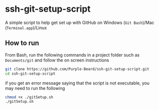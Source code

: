 # ssh-git-setup-script
A simple script to help get set up with GitHub on Windows (`Git Bash`)/Mac (`Terminal.app`)/Linux

## How to run

From Bash, run the following commands in a project folder such as `Documents/git` and follow the on screen instructions

```sh
git clone https://github.com/Purple-Beard/ssh-git-setup-script.git
cd ssh-git-setup-script
```

if you get an error message saying that the script is not executable, you may need to run the following

```sh
chmod +x ./gitSetup.sh
./gitSetup.sh
```
